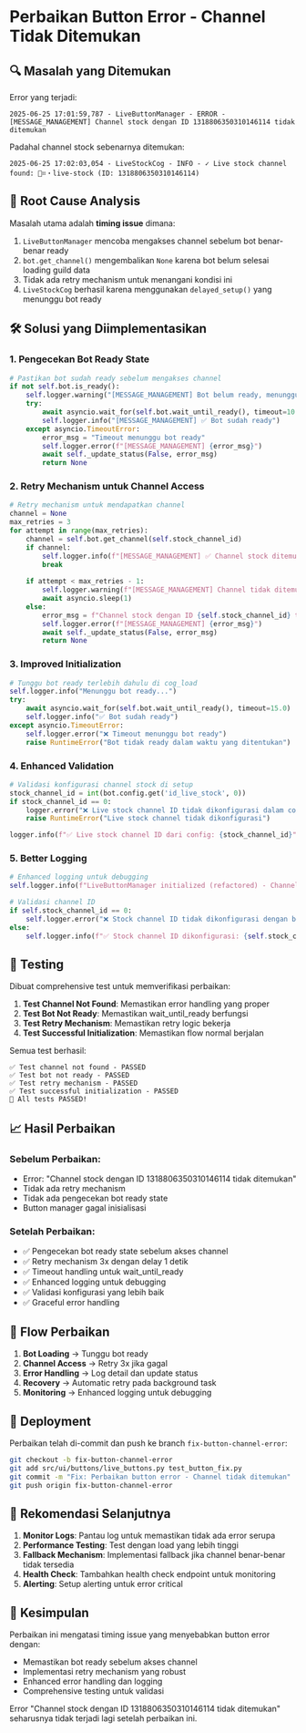 # Perbaikan Button Error - Channel Tidak Ditemukan

## 🔍 Masalah yang Ditemukan

Error yang terjadi:
```
2025-06-25 17:01:59,787 - LiveButtonManager - ERROR - [MESSAGE_MANAGEMENT] Channel stock dengan ID 1318806350310146114 tidak ditemukan
```

Padahal channel stock sebenarnya ditemukan:
```
2025-06-25 17:02:03,054 - LiveStockCog - INFO - ✓ Live stock channel found: 📜⌗・live-stock (ID: 1318806350310146114)
```

## 🎯 Root Cause Analysis

Masalah utama adalah **timing issue** dimana:

1. `LiveButtonManager` mencoba mengakses channel sebelum bot benar-benar ready
2. `bot.get_channel()` mengembalikan `None` karena bot belum selesai loading guild data
3. Tidak ada retry mechanism untuk menangani kondisi ini
4. `LiveStockCog` berhasil karena menggunakan `delayed_setup()` yang menunggu bot ready

## 🛠️ Solusi yang Diimplementasikan

### 1. Pengecekan Bot Ready State
```python
# Pastikan bot sudah ready sebelum mengakses channel
if not self.bot.is_ready():
    self.logger.warning("[MESSAGE_MANAGEMENT] Bot belum ready, menunggu...")
    try:
        await asyncio.wait_for(self.bot.wait_until_ready(), timeout=10.0)
        self.logger.info("[MESSAGE_MANAGEMENT] ✅ Bot sudah ready")
    except asyncio.TimeoutError:
        error_msg = "Timeout menunggu bot ready"
        self.logger.error(f"[MESSAGE_MANAGEMENT] {error_msg}")
        await self._update_status(False, error_msg)
        return None
```

### 2. Retry Mechanism untuk Channel Access
```python
# Retry mechanism untuk mendapatkan channel
channel = None
max_retries = 3
for attempt in range(max_retries):
    channel = self.bot.get_channel(self.stock_channel_id)
    if channel:
        self.logger.info(f"[MESSAGE_MANAGEMENT] ✅ Channel stock ditemukan: {channel.name} (ID: {channel.id})")
        break
    
    if attempt < max_retries - 1:
        self.logger.warning(f"[MESSAGE_MANAGEMENT] Channel tidak ditemukan, retry {attempt + 1}/{max_retries}")
        await asyncio.sleep(1)
    else:
        error_msg = f"Channel stock dengan ID {self.stock_channel_id} tidak ditemukan setelah {max_retries} percobaan"
        self.logger.error(f"[MESSAGE_MANAGEMENT] {error_msg}")
        await self._update_status(False, error_msg)
        return None
```

### 3. Improved Initialization
```python
# Tunggu bot ready terlebih dahulu di cog_load
self.logger.info("Menunggu bot ready...")
try:
    await asyncio.wait_for(self.bot.wait_until_ready(), timeout=15.0)
    self.logger.info("✅ Bot sudah ready")
except asyncio.TimeoutError:
    self.logger.error("❌ Timeout menunggu bot ready")
    raise RuntimeError("Bot tidak ready dalam waktu yang ditentukan")
```

### 4. Enhanced Validation
```python
# Validasi konfigurasi channel stock di setup
stock_channel_id = int(bot.config.get('id_live_stock', 0))
if stock_channel_id == 0:
    logger.error("❌ Live stock channel ID tidak dikonfigurasi dalam config.json")
    raise RuntimeError("Live stock channel tidak dikonfigurasi")

logger.info(f"✅ Live stock channel ID dari config: {stock_channel_id}")
```

### 5. Better Logging
```python
# Enhanced logging untuk debugging
self.logger.info(f"LiveButtonManager initialized (refactored) - Channel ID: {self.stock_channel_id}")

# Validasi channel ID
if self.stock_channel_id == 0:
    self.logger.error("❌ Stock channel ID tidak dikonfigurasi dengan benar")
else:
    self.logger.info(f"✅ Stock channel ID dikonfigurasi: {self.stock_channel_id}")
```

## 🧪 Testing

Dibuat comprehensive test untuk memverifikasi perbaikan:

1. **Test Channel Not Found**: Memastikan error handling yang proper
2. **Test Bot Not Ready**: Memastikan wait_until_ready berfungsi
3. **Test Retry Mechanism**: Memastikan retry logic bekerja
4. **Test Successful Initialization**: Memastikan flow normal berjalan

Semua test berhasil:
```
✅ Test channel not found - PASSED
✅ Test bot not ready - PASSED  
✅ Test retry mechanism - PASSED
✅ Test successful initialization - PASSED
🎉 All tests PASSED!
```

## 📈 Hasil Perbaikan

### Sebelum Perbaikan:
- Error: "Channel stock dengan ID 1318806350310146114 tidak ditemukan"
- Tidak ada retry mechanism
- Tidak ada pengecekan bot ready state
- Button manager gagal inisialisasi

### Setelah Perbaikan:
- ✅ Pengecekan bot ready state sebelum akses channel
- ✅ Retry mechanism 3x dengan delay 1 detik
- ✅ Timeout handling untuk wait_until_ready
- ✅ Enhanced logging untuk debugging
- ✅ Validasi konfigurasi yang lebih baik
- ✅ Graceful error handling

## 🔄 Flow Perbaikan

1. **Bot Loading** → Tunggu bot ready
2. **Channel Access** → Retry 3x jika gagal
3. **Error Handling** → Log detail dan update status
4. **Recovery** → Automatic retry pada background task
5. **Monitoring** → Enhanced logging untuk debugging

## 🚀 Deployment

Perbaikan telah di-commit dan push ke branch `fix-button-channel-error`:

```bash
git checkout -b fix-button-channel-error
git add src/ui/buttons/live_buttons.py test_button_fix.py
git commit -m "Fix: Perbaikan button error - Channel tidak ditemukan"
git push origin fix-button-channel-error
```

## 📝 Rekomendasi Selanjutnya

1. **Monitor Logs**: Pantau log untuk memastikan tidak ada error serupa
2. **Performance Testing**: Test dengan load yang lebih tinggi
3. **Fallback Mechanism**: Implementasi fallback jika channel benar-benar tidak tersedia
4. **Health Check**: Tambahkan health check endpoint untuk monitoring
5. **Alerting**: Setup alerting untuk error critical

## 🎯 Kesimpulan

Perbaikan ini mengatasi timing issue yang menyebabkan button error dengan:
- Memastikan bot ready sebelum akses channel
- Implementasi retry mechanism yang robust
- Enhanced error handling dan logging
- Comprehensive testing untuk validasi

Error "Channel stock dengan ID 1318806350310146114 tidak ditemukan" seharusnya tidak terjadi lagi setelah perbaikan ini.
